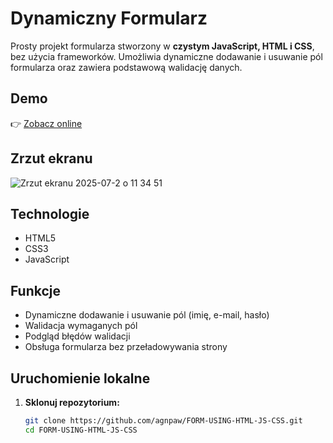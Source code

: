 #  Dynamiczny Formularz

Prosty projekt formularza stworzony w **czystym JavaScript, HTML i CSS**, bez użycia frameworków. Umożliwia dynamiczne dodawanie i usuwanie pól formularza oraz zawiera podstawową walidację danych.

##  Demo

👉 [Zobacz online](https://agnpaw.github.io/FORM-USING-HTML-JS-CSS/)

##  Zrzut ekranu

![Zrzut ekranu 2025-07-2 o 11 34 51](https://github.com/user-attachments/assets/19aa1e8a-b822-4045-b47c-084d36373f39)


##  Technologie

- HTML5
- CSS3
- JavaScript 

##  Funkcje

- Dynamiczne dodawanie i usuwanie pól (imię, e-mail, hasło)
- Walidacja wymaganych pól
- Podgląd błędów walidacji
- Obsługa formularza bez przeładowywania strony

##  Uruchomienie lokalne

1. **Sklonuj repozytorium:**
   ```bash
   git clone https://github.com/agnpaw/FORM-USING-HTML-JS-CSS.git
   cd FORM-USING-HTML-JS-CSS
